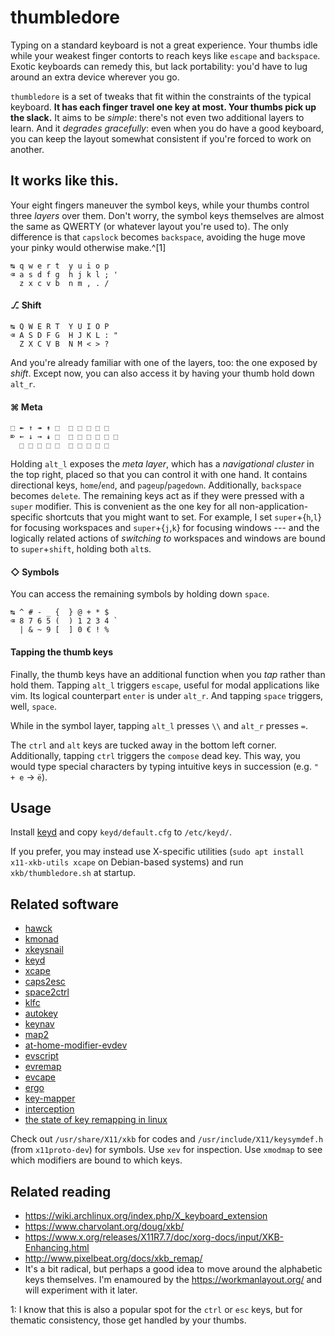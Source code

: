 # thumbledore

Typing on a standard keyboard is not a great experience. Your thumbs idle while your weakest finger contorts to reach keys like `escape` and `backspace`. Exotic keyboards can remedy this, but lack portability: you'd have to lug around an extra device wherever you go.

`thumbledore` is a set of tweaks that fit within the constraints of the typical keyboard. **It has each finger travel one key at most. Your thumbs pick up the slack.** It aims to be *simple*: there's not even two additional layers to learn. And it *degrades gracefully*: even when you do have a good keyboard, you can keep the layout somewhat consistent if you're forced to work on another.


## It works like this.

Your eight fingers maneuver the symbol keys, while your thumbs control three *layers* over them. Don't worry, the symbol keys themselves are almost the same as QWERTY (or whatever layout you're used to). The only difference is that `capslock` becomes `backspace`, avoiding the huge move your pinky would otherwise make.^[1]

    ↹ q w e r t  y u i o p
    ⌫ a s d f g  h j k l ; '
      z x c v b  n m , . /


#### ⎇ Shift

    ↹ Q W E R T  Y U I O P
    ⌫ A S D F G  H J K L : "
      Z X C V B  N M < > ?

And you're already familiar with one of the layers, too: the one exposed by *shift*. Except now, you can also access it by having your thumb hold down `alt_r`.


#### ⌘ Meta

    ⬚ ↞ ↑ ↠ ↟ ⬚  ⬚ ⬚ ⬚ ⬚ ⬚
    ⌦ ← ↓ → ↡ ⬚  ⬚ ⬚ ⬚ ⬚ ⬚ ⬚
      ⬚ ⬚ ⬚ ⬚ ⬚  ⬚ ⬚ ⬚ ⬚ ⬚

Holding `alt_l` exposes the *meta layer*, which has a *navigational cluster* in the top right, placed so that you can control it with one hand. It contains directional keys, `home`/`end`, and `pageup`/`pagedown`. Additionally, `backspace` becomes `delete`. The remaining keys act as if they were pressed with a `super` modifier. This is convenient as the one key for all non-application-specific shortcuts that you might want to set. For example, I set `super`+{`h`,`l`} for focusing workspaces and `super`+{`j`,`k`} for focusing windows --- and the logically related actions of *switching to* workspaces and windows are bound to `super`+`shift`, holding both `alt`s.


#### ◇ Symbols

You can access the remaining symbols by holding down `space`.

    ↹ ^ # - _ {  } @ + * $
    ⌫ 8 7 6 5 (  ) 1 2 3 4 `
      | & ~ 9 [  ] 0 € ! %


#### Tapping the thumb keys

Finally, the thumb keys have an additional function when you *tap* rather than hold them. Tapping `alt_l` triggers `escape`, useful for modal applications like vim. Its logical counterpart `enter` is under `alt_r`. And tapping `space` triggers, well, `space`. 

While in the symbol layer, tapping `alt_l` presses `\\` and `alt_r` presses `=`.

The `ctrl` and `alt` keys are tucked away in the bottom left corner. Additionally, tapping `ctrl` triggers the `compose` dead key. This way, you would type special characters by typing intuitive keys in succession (e.g. `" + e` → `ë`).


## Usage

Install [keyd](https://github.com/rvaiya/keyd) and copy `keyd/default.cfg` to `/etc/keyd/`.

If you prefer, you may instead use X-specific utilities (`sudo apt install x11-xkb-utils xcape` on Debian-based systems) and run `xkb/thumbledore.sh` at startup.


## Related software

-   [hawck](https://github.com/snyball/Hawck)
-   [kmonad](https://github.com/david-janssen/kmonad)
-   [xkeysnail](https://github.com/mooz/xkeysnail)
-   [keyd](https://github.com/rvaiya/keyd)
-   [xcape](https://github.com/alols/xcape)
-   [caps2esc](https://gitlab.com/interception/linux/plugins/caps2esc)
-   [space2ctrl](https://github.com/r0adrunner/Space2Ctrl)
-   [klfc](https://github.com/39aldo39/klfc)
-   [autokey](https://github.com/autokey/autokey)
-   [keynav](https://www.semicomplete.com/projects/keynav/)
-   [map2](https://github.com/shiro/map2)
-   [at-home-modifier-evdev](https://gitlab.com/at-home-modifier/at-home-modifier-evdev)
-   [evscript](https://github.com/unrelentingtech/evscript)
-   [evremap](https://github.com/wez/evremap)
-   [evcape](https://github.com/wbolster/evcape)
-   [ergo](https://github.com/lcarsos/ergo)
-   [key-mapper](https://github.com/sezanzeb/key-mapper)
-   [interception](https://gitlab.com/interception/linux/tools)
-   [the state of key remapping in linux](https://medium.com/@canadaduane/key-remapping-in-linux-2021-edition-47320999d2aa)

Check out `/usr/share/X11/xkb` for codes and `/usr/include/X11/keysymdef.h` (from `x11proto-dev`) for symbols. Use `xev` for inspection. Use `xmodmap` to see which modifiers are bound to which keys.


## Related reading

-   <https://wiki.archlinux.org/index.php/X_keyboard_extension>
-   <https://www.charvolant.org/doug/xkb/>
-   <https://www.x.org/releases/X11R7.7/doc/xorg-docs/input/XKB-Enhancing.html>
-   <http://www.pixelbeat.org/docs/xkb_remap/>
-   It's a bit radical, but perhaps a good idea to move around the alphabetic keys themselves. I'm enamoured by the <https://workmanlayout.org/> and will experiment with it later.


1: I know that this is also a popular spot for the `ctrl` or `esc` keys, but for thematic consistency, those get handled by your thumbs.
